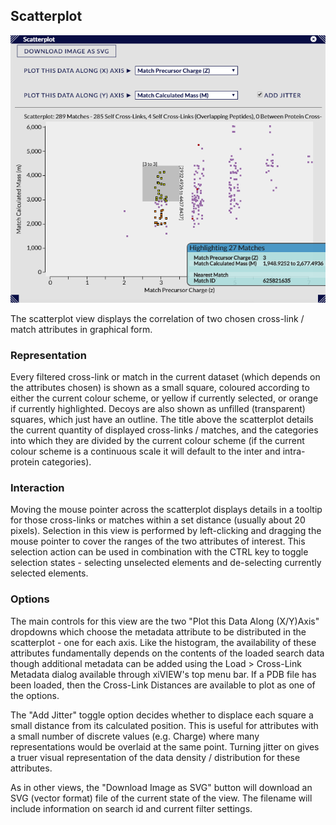 ## Scatterplot ##

![Scatterplot](../../img/scatterplot.png)

The scatterplot view displays the correlation of two chosen cross-link / match attributes in graphical form.

### Representation ###

Every filtered cross-link or match in the current dataset (which depends on the attributes chosen) is shown as a small square, coloured according to either the current colour scheme, or yellow if currently selected, or orange if currently highlighted. Decoys are also shown as unfilled (transparent) squares, which just have an outline. The title above the scatterplot details the current quantity of displayed cross-links / matches, and the categories into which they are divided by the current colour scheme (if the current colour scheme is a continuous scale it will default to the inter and intra-protein categories).

### Interaction ###

Moving the mouse pointer across the scatterplot displays details in a tooltip for those cross-links or matches within a set distance (usually about 20 pixels). Selection in this view is performed by left-clicking and dragging the mouse pointer to cover the ranges of the two attributes of interest. This selection action can be used in combination with the CTRL key to toggle selection states - selecting unselected elements and de-selecting currently selected elements.

### Options ###

The main controls for this view are the two "Plot this Data Along (X/Y)Axis" dropdowns which choose the metadata attribute to be distributed in the scatterplot - one for each axis. Like the histogram, the availability of these attributes fundamentally depends on the contents of the loaded search data though additional metadata can be added using the Load > Cross-Link Metadata dialog available through xiVIEW's top menu bar. If a PDB file has been loaded, then the Cross-Link Distances are available to plot as one of the options.

The "Add Jitter" toggle option decides whether to displace each square a small distance from its calculated position. This is useful for attributes with a small number of discrete values (e.g. Charge) where many representations would be overlaid at the same point. Turning jitter on gives a truer visual representation of the data density / distribution for these attributes.

As in other views, the "Download Image as SVG" button will download an SVG (vector format) file of the current state of the view. The filename will include information on search id and current filter settings.




